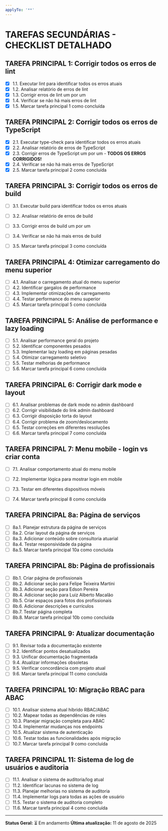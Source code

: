 ```yaml
---
applyTo: '**'
---
```


# TAREFAS SECUNDÁRIAS - CHECKLIST DETALHADO

## TAREFA PRINCIPAL 1: Corrigir todos os erros de lint
- [x] 1.1. Executar lint para identificar todos os erros atuais
- [x] 1.2. Analisar relatório de erros de lint
- [x] 1.3. Corrigir erros de lint um por um
- [x] 1.4. Verificar se não há mais erros de lint
- [x] 1.5. Marcar tarefa principal 1 como concluída

## TAREFA PRINCIPAL 2: Corrigir todos os erros de TypeScript
- [x] 2.1. Executar type-check para identificar todos os erros atuais
- [x] 2.2. Analisar relatório de erros de TypeScript
- [x] 2.3. Corrigir erros de TypeScript um por um - **TODOS OS ERROS CORRIGIDOS!**
- [x] 2.4. Verificar se não há mais erros de TypeScript
- [x] 2.5. Marcar tarefa principal 2 como concluída

## TAREFA PRINCIPAL 3: Corrigir todos os erros de build
- [ ] 3.1. Executar build para identificar todos os erros atuais
- [ ] 3.2. Analisar relatório de erros de build
- [ ] 3.3. Corrigir erros de build um por um
- [ ] 3.4. Verificar se não há mais erros de build
- [ ] 3.5. Marcar tarefa principal 3 como concluída


## TAREFA PRINCIPAL 4: Otimizar carregamento do menu superior
- [ ] 4.1. Analisar o carregamento atual do menu superior
- [ ] 4.2. Identificar gargalos de performance
- [ ] 4.3. Implementar otimizações de carregamento
- [ ] 4.4. Testar performance do menu superior
- [ ] 4.5. Marcar tarefa principal 5 como concluída

## TAREFA PRINCIPAL 5: Análise de performance e lazy loading
- [ ] 5.1. Analisar performance geral do projeto
- [ ] 5.2. Identificar componentes pesados
- [ ] 5.3. Implementar lazy loading em páginas pesadas
- [ ] 5.4. Otimizar carregamento seletivo
- [ ] 5.5. Testar melhorias de performance
- [ ] 5.6. Marcar tarefa principal 6 como concluída

## TAREFA PRINCIPAL 6: Corrigir dark mode e layout
- [ ] 6.1. Analisar problemas de dark mode no admin dashboard
- [ ] 6.2. Corrigir visibilidade do link admin dashboard
- [ ] 6.3. Corrigir disposição torta do layout
- [ ] 6.4. Corrigir problema de zoom/deslocamento
- [ ] 6.5. Testar correções em diferentes resoluções
- [ ] 6.6. Marcar tarefa principal 7 como concluída

## TAREFA PRINCIPAL 7: Menu mobile - login vs criar conta
- [ ] 7.1. Analisar comportamento atual do menu mobile
- [ ] 7.2. Implementar lógica para mostrar login em mobile
- [ ] 7.3. Testar em diferentes dispositivos móveis
- [ ] 7.4. Marcar tarefa principal 8 como concluída


## TAREFA PRINCIPAL 8a: Página de serviços
- [ ] 8a.1. Planejar estrutura da página de serviços
- [ ] 8a.2. Criar layout da página de serviços
- [ ] 8a.3. Adicionar conteúdo sobre consultoria atuarial
- [ ] 8a.4. Testar responsividade da página
- [ ] 8a.5. Marcar tarefa principal 10a como concluída

## TAREFA PRINCIPAL 8b: Página de profissionais
- [ ] 8b.1. Criar página de profissionais
- [ ] 8b.2. Adicionar seção para Felipe Teixeira Martini
- [ ] 8b.3. Adicionar seção para Edson Pereira
- [ ] 8b.4. Adicionar seção para Luiz Alberto Macalão
- [ ] 8b.5. Criar espaços para fotos dos profissionais
- [ ] 8b.6. Adicionar descrições e currículos
- [ ] 8b.7. Testar página completa
- [ ] 8b.8. Marcar tarefa principal 10b como concluída

## TAREFA PRINCIPAL 9: Atualizar documentação
- [ ] 9.1. Revisar toda a documentação existente
- [ ] 9.2. Identificar pontos desatualizados
- [ ] 9.3. Unificar documentação fragmentada
- [ ] 9.4. Atualizar informações obsoletas
- [ ] 9.5. Verificar concordância com projeto atual
- [ ] 9.6. Marcar tarefa principal 11 como concluída

## TAREFA PRINCIPAL 10: Migração RBAC para ABAC
- [ ] 10.1. Analisar sistema atual híbrido RBAC/ABAC
- [ ] 10.2. Mapear todas as dependências de roles
- [ ] 10.3. Planejar migração completa para ABAC
- [ ] 10.4. Implementar mudanças nos endpoints
- [ ] 10.5. Atualizar sistema de autenticação
- [ ] 10.6. Testar todas as funcionalidades após migração
- [ ] 10.7. Marcar tarefa principal 9 como concluída

## TAREFA PRINCIPAL 11: Sistema de log de usuários e auditoria
- [ ] 11.1. Analisar o sistema de auditoria/log atual
- [ ] 11.2. Identificar lacunas no sistema de log
- [ ] 11.3. Planejar melhorias no sistema de auditoria
- [ ] 11.4. Implementar logs para todas as ações de usuário
- [ ] 11.5. Testar o sistema de auditoria completo
- [ ] 11.6. Marcar tarefa principal 4 como concluída

---
**Status Geral:** ⏳ Em andamento
**Última atualização:** 11 de agosto de 2025
